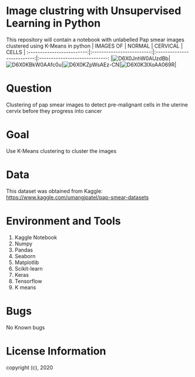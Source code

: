 # Image clustring with Unsupervised Learning in Python
This repository will contain a notebook with unlabelled Pap smear images clustered using K-Means in python
|     IMAGES OF            |      NORMAL               |    CERVICAL                |  CELLS                       |
:-------------------------:|:-------------------------:|:--------------------------:|:-----------------------------:
|![D6X0JnhW0AUzdBb](https://user-images.githubusercontent.com/56550310/77686151-8a632480-6fad-11ea-8ae0-9afc44e822ba.jpeg)|![D6X0KBkW0AAfc0u](https://user-images.githubusercontent.com/56550310/77686191-98b14080-6fad-11ea-9958-58888110f65c.jpeg)|![D6X0KZpWsAEz-CN](https://user-images.githubusercontent.com/56550310/77686263-b7173c00-6fad-11ea-9e30-22fe87f1684c.jpeg)|![D6X0K3lXoAA069R](https://user-images.githubusercontent.com/56550310/77686301-c5fdee80-6fad-11ea-9b66-4d485ec27472.jpeg)|


# Question
Clustering of pap smear images to detect pre-malignant cells in the uterine cervix before they progress into cancer

# Goal

Use K-Means clustering to cluster the images 

# Data

This dataset was obtained from Kaggle: https://www.kaggle.com/umangjpatel/pap-smear-datasets

# Environment and Tools

1. Kaggle Notebook
2. Numpy
3. Pandas
4. Seaborn
5. Matplotlib
6. Scikit-learn
7. Keras
8. Tensorflow
9. K means

# Bugs
No Known bugs 
# License Information
copyright (c), 2020
